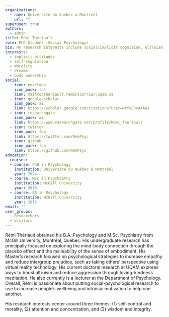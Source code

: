```yaml
---
organizations:
  - name: Université du Québec à Montréal
    url: ""
superuser: true
authors:
  - admin
title: Rémi Thériault
role: PhD Student (Social Psychology)
bio: My research interests include social/implicit cognition, altruism, and dreams.
interests:
  - implicit attitudes
  - self-regulation
  - morality
  - dreams
  - body ownership
social:
  - icon: envelope
    icon_pack: fas
    link: mailto:theriault.remi@courrier.uqam.ca
  - icon: google-scholar
    icon_pack: ai
    link: https://scholar.google.com/citations?user=NrfwEncAAAAJ
  - icon: researchgate
    icon_pack: ai
    link: https://www.researchgate.net/profile/Remi_Theriault
  - icon: twitter
    icon_pack: fab
    link: https://twitter.com/RemPsyc
  - icon: github
    icon_pack: fab
    link: https://github.com/RemPsyc
education:
  courses:   
  - course: PhD in Psychology
    institution: Université du Québec à Montréal
    year: 2024
  - course: MSc in Psychiatry
    institution: McGill University
    year: 2018
  - course: BA in Psychology
    institution: McGill University
    year: 2016
email: ""
user_groups:
  - Researchers
  - Visitors
---
```


Rémi Thériault obtained his B.A. Psychology and M.Sc. Psychiatry from McGill University, Montréal, Québec. His undergraduate research has principally focused on exploring the mind-body connection through the placebo effect and the malleability of the sense of embodiment. His Master’s research focused on psychological strategies to increase empathy and reduce intergroup prejudice, such as taking others’ perspective using virtual reality technology. His current doctoral research at UQAM explores ways to boost altruism and reduce aggression through loving-kindness meditation. He also currently is a lecturer at the Department of Psychology. Overall, Rémi is passionate about putting social-psychological research to use to increase people’s wellbeing and intrinsic motivation to help one another.

His research interests center around three themes: (1) self-control and morality, (2) attention and concentration, and (3) wisdom and integrity.
